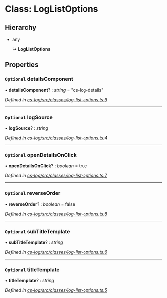 # Class: LogListOptions

## Hierarchy

* any

  ↳ **LogListOptions**

## Properties

### `Optional` detailsComponent

• **detailsComponent**? : *string* = "cs-log-details"

*Defined in [cs-log/src/classes/log-list-options.ts:9](https://github.com/RichardHovenkamp/csnext/blob/eefa977/packages/cs-log/src/classes/log-list-options.ts#L9)*

___

### `Optional` logSource

• **logSource**? : *string*

*Defined in [cs-log/src/classes/log-list-options.ts:4](https://github.com/RichardHovenkamp/csnext/blob/eefa977/packages/cs-log/src/classes/log-list-options.ts#L4)*

___

### `Optional` openDetailsOnClick

• **openDetailsOnClick**? : *boolean* = true

*Defined in [cs-log/src/classes/log-list-options.ts:7](https://github.com/RichardHovenkamp/csnext/blob/eefa977/packages/cs-log/src/classes/log-list-options.ts#L7)*

___

### `Optional` reverseOrder

• **reverseOrder**? : *boolean* = false

*Defined in [cs-log/src/classes/log-list-options.ts:8](https://github.com/RichardHovenkamp/csnext/blob/eefa977/packages/cs-log/src/classes/log-list-options.ts#L8)*

___

### `Optional` subTitleTemplate

• **subTitleTemplate**? : *string*

*Defined in [cs-log/src/classes/log-list-options.ts:6](https://github.com/RichardHovenkamp/csnext/blob/eefa977/packages/cs-log/src/classes/log-list-options.ts#L6)*

___

### `Optional` titleTemplate

• **titleTemplate**? : *string*

*Defined in [cs-log/src/classes/log-list-options.ts:5](https://github.com/RichardHovenkamp/csnext/blob/eefa977/packages/cs-log/src/classes/log-list-options.ts#L5)*
